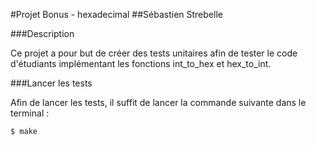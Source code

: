 #Projet Bonus - hexadecimal
##Sébastien Strebelle

###Description

Ce projet a pour but de créer des tests unitaires afin de tester le code d'étudiants implémentant les fonctions int_to_hex et hex_to_int.

###Lancer les tests

Afin de lancer les tests, il suffit de lancer la commande suivante dans le terminal :

	$ make
